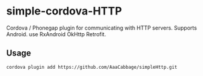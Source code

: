 simple-cordova-HTTP
==================

Cordova / Phonegap plugin for communicating with HTTP servers.  Supports  Android. use RxAndroid OkHttp Retrofit.

## Usage

``` 
cordova plugin add https://github.com/AaaCabbage/simpleHttp.git
```
